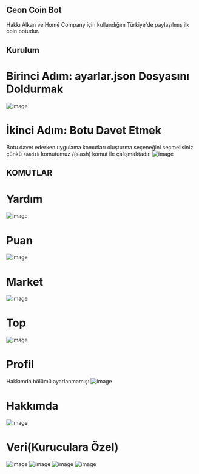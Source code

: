 ## Ceon Coin Bot
Hakkı Alkan ve Homé Company için kullandığım Türkiye'de paylaşılmış ilk coin botudur.

## Kurulum
# Birinci Adım: ayarlar.json Dosyasını Doldurmak
![image](https://user-images.githubusercontent.com/68862382/150835418-26afddfc-9833-4053-b746-e61caaf78441.png)

# İkinci Adım: Botu Davet Etmek
Botu davet ederken uygulama komutları oluşturma seçeneğini seçmelisiniz çünkü `sandık` komutumuz /(slash) komut ile çalışmaktadır.
![image](https://user-images.githubusercontent.com/68862382/150837899-b65b487a-626e-4450-adb0-909f4c382c5e.png)

## KOMUTLAR

# Yardım
![image](https://user-images.githubusercontent.com/68862382/150836182-32bcedbf-6496-493a-afec-5f773d8e92a4.png)

# Puan
![image](https://user-images.githubusercontent.com/68862382/150836244-22e89715-95cb-4a1d-8701-80584ad66677.png)

# Market
![image](https://user-images.githubusercontent.com/68862382/150836309-479a36d3-95f1-4a89-b031-80ea9063071f.png)

# Top
![image](https://user-images.githubusercontent.com/68862382/150836395-35819582-7ce5-4626-ad6b-52c288a002ca.png)

# Profil
Hakkımda bölümü ayarlanmamış: ![image](https://user-images.githubusercontent.com/68862382/150836760-5daf25da-daf6-4153-b4d4-cab878dcda17.png)

# Hakkımda
![image](https://user-images.githubusercontent.com/68862382/150836572-ebe5a19a-c451-44d8-828d-b878a7a8796f.png)

# Veri(Kuruculara Özel)
![image](https://user-images.githubusercontent.com/68862382/150837064-f0af382a-845e-4212-b82f-277a42f6c61e.png)
![image](https://user-images.githubusercontent.com/68862382/150837347-3532883b-937d-4a59-b337-a8d32b18341f.png)
![image](https://user-images.githubusercontent.com/68862382/150837435-50c2ab03-842c-492c-92de-578cccaff4b7.png)
![image](https://user-images.githubusercontent.com/68862382/150837627-8d59f63e-4b16-459f-8962-df334fb9828f.png)
